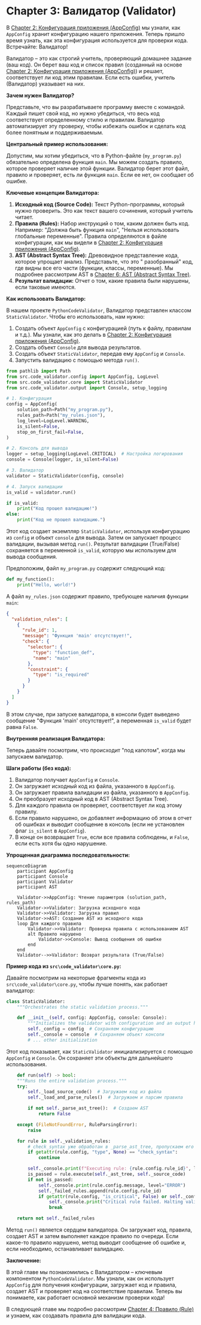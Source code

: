 # Chapter 3: Валидатор (Validator)

В [Chapter 2: Конфигурация приложения (AppConfig)](02_конфигурация_приложения__appconfig__.md) мы узнали, как
`AppConfig` хранит конфигурацию нашего приложения. Теперь пришло время узнать, как эта конфигурация используется для
проверки кода. Встречайте: Валидатор!

Валидатор – это как строгий учитель, проверяющий домашнее задание (ваш код). Он берет ваш код и список правил (созданный
на основе [Chapter 2: Конфигурация приложения (AppConfig)](02_конфигурация_приложения__appconfig__.md)) и решает,
соответствует ли код этим правилам. Если есть ошибки, учитель (Валидатор) указывает на них.

**Зачем нужен Валидатор?**

Представьте, что вы разрабатываете программу вместе с командой. Каждый пишет свой код, но нужно убедиться, что весь код
соответствует определенному стилю и правилам. Валидатор автоматизирует эту проверку, чтобы избежать ошибок и сделать код
более понятным и поддерживаемым.

**Центральный пример использования:**

Допустим, мы хотим убедиться, что в Python-файле (`my_program.py`) обязательно определена функция `main`. Мы можем
создать правило, которое проверяет наличие этой функции. Валидатор берет этот файл, правило и проверяет, есть ли функция
`main`. Если ее нет, он сообщает об ошибке.

**Ключевые концепции Валидатора:**

1. **Исходный код (Source Code):**  Текст Python-программы, который нужно проверить. Это как текст вашего сочинения,
   который учитель читает.
2. **Правила (Rules):** Набор инструкций о том, каким должен быть код. Например: "Должна быть функция `main`", "Нельзя
   использовать глобальные переменные". Правила определяются в файле конфигурации, как мы видели
   в [Chapter 2: Конфигурация приложения (AppConfig)](02_конфигурация_приложения__appconfig__.md).
3. **AST (Abstract Syntax Tree):**  Древовидное представление кода, которое упрощает анализ. Представьте, что это "
   разобранный" код, где видны все его части (функции, классы, переменные). Мы подробнее рассмотрим AST
   в [Chapter 6: AST (Abstract Syntax Tree)](06_ast__abstract_syntax_tree__.md).
4. **Результат валидации:**  Отчет о том, какие правила были нарушены, если таковые имеются.

**Как использовать Валидатор:**

В нашем проекте `PythonCodeValidator`, Валидатор представлен классом `StaticValidator`. Чтобы его использовать, нам
нужно:

1. Создать объект `AppConfig` с конфигурацией (путь к файлу, правилам и т.д.). Мы узнали, как это делать
   в [Chapter 2: Конфигурация приложения (AppConfig)](02_конфигурация_приложения__appconfig__.md).
2. Создать объект `Console` для вывода результатов.
3. Создать объект `StaticValidator`, передав ему `AppConfig` и `Console`.
4. Запустить валидацию с помощью метода `run()`.

```python
from pathlib import Path
from src.code_validator.config import AppConfig, LogLevel
from src.code_validator.core import StaticValidator
from src.code_validator.output import Console, setup_logging

# 1. Конфигурация
config = AppConfig(
    solution_path=Path("my_program.py"),
    rules_path=Path("my_rules.json"),
    log_level=LogLevel.WARNING,
    is_silent=False,
    stop_on_first_fail=False,
)

# 2. Консоль для вывода
logger = setup_logging(LogLevel.CRITICAL)  # Настройка логирования
console = Console(logger, is_silent=False)

# 3. Валидатор
validator = StaticValidator(config, console)

# 4. Запуск валидации
is_valid = validator.run()

if is_valid:
    print("Код прошел валидацию!")
else:
    print("Код не прошел валидацию.")
```

Этот код создает экземпляр `StaticValidator`, используя конфигурацию из `config` и объект `console` для вывода. Затем он
запускает процесс валидации, вызывая метод `run()`. Результат валидации (True/False) сохраняется в переменной
`is_valid`, которую мы используем для вывода сообщения.

Предположим, файл `my_program.py` содержит следующий код:

```python
def my_function():
    print("Hello, world!")
```

А файл `my_rules.json` содержит правило, требующее наличия функции `main`:

```json
{
  "validation_rules": [
    {
      "rule_id": 1,
      "message": "Функция 'main' отсутствует!",
      "check": {
        "selector": {
          "type": "function_def",
          "name": "main"
        },
        "constraint": {
          "type": "is_required"
        }
      }
    }
  ]
}
```

В этом случае, при запуске валидатора, в консоли будет выведено сообщение "Функция 'main' отсутствует!", а переменная
`is_valid` будет равна `False`.

**Внутренняя реализация Валидатора:**

Теперь давайте посмотрим, что происходит "под капотом", когда мы запускаем валидатор.

**Шаги работы (без кода):**

1. Валидатор получает `AppConfig` и `Console`.
2. Он загружает исходный код из файла, указанного в `AppConfig`.
3. Он загружает правила валидации из файла, указанного в `AppConfig`.
4. Он преобразует исходный код в AST (Abstract Syntax Tree).
5. Для каждого правила он проверяет, соответствует ли код этому правилу.
6. Если правило нарушено, он добавляет информацию об этом в отчет об ошибках и выводит сообщение в консоль (если не
   установлен флаг `is_silent` в `AppConfig`).
7. В конце он возвращает `True`, если все правила соблюдены, и `False`, если есть хотя бы одно нарушение.

**Упрощенная диаграмма последовательности:**

```mermaid
sequenceDiagram
    participant AppConfig
    participant Console
    participant Validator
    participant AST

    Validator->>AppConfig: Чтение параметров (solution_path, rules_path)
    Validator->>Validator: Загрузка исходного кода
    Validator->>Validator: Загрузка правил
    Validator->>AST: Создание AST из исходного кода
    loop Для каждого правила
        Validator->>Validator: Проверка правила с использованием AST
        alt Правило нарушено
            Validator->>Console: Вывод сообщения об ошибке
        end
    end
    Validator-->>Validator: Возврат результата (True/False)
```

**Пример кода из `src\code_validator\core.py`:**

Давайте посмотрим на некоторые фрагменты кода из `src\code_validator\core.py`, чтобы лучше понять, как работает
валидатор:

```python
class StaticValidator:
    """Orchestrates the static validation process."""

    def __init__(self, config: AppConfig, console: Console):
        """Initializes the validator with configuration and an output handler."""
        self._config = config  # Сохраняем конфигурацию
        self._console = console  # Сохраняем объект консоли
        # ... other initialization
```

Этот код показывает, как `StaticValidator` инициализируется с помощью `AppConfig` и `Console`. Он сохраняет эти объекты
для дальнейшего использования.

```python
    def run(self) -> bool:
    """Runs the entire validation process."""
    try:
        self._load_source_code()  # Загружаем код из файла
        self._load_and_parse_rules()  # Загружаем и парсим правила

        if not self._parse_ast_tree():  # Создаем AST
            return False

    except (FileNotFoundError, RuleParsingError):
        raise

    for rule in self._validation_rules:
        # check_syntax уже обработан в _parse_ast_tree, пропускаем его
        if getattr(rule.config, "type", None) == "check_syntax":
            continue

        self._console.print(f"Executing rule: {rule.config.rule_id}", level=LogLevel.DEBUG)
        is_passed = rule.execute(self._ast_tree, self._source_code)
        if not is_passed:
            self._console.print(rule.config.message, level="ERROR")
            self._failed_rules.append(rule.config.rule_id)
            if getattr(rule.config, "is_critical", False) or self._config.stop_on_first_fail:
                self._console.print("Critical rule failed. Halting validation.", level="WARNING")
                break

    return not self._failed_rules
```

Метод `run()` является сердцем валидатора. Он загружает код, правила, создает AST и затем выполняет каждое правило по
очереди. Если какое-то правило нарушено, метод выводит сообщение об ошибке и, если необходимо, останавливает валидацию.

**Заключение:**

В этой главе мы познакомились с Валидатором – ключевым компонентом `PythonCodeValidator`. Мы узнали, как он использует
`AppConfig` для получения конфигурации, загружает код и правила, создает AST и проверяет код на соответствие правилам.
Теперь вы понимаете, как работает основной механизм проверки кода!

В следующей главе мы подробно рассмотрим [Chapter 4: Правило (Rule)](04_правило__rule__.md) и узнаем, как создавать
правила для валидации кода.